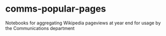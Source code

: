 # comms-popular-pages
Notebooks for aggregating Wikipedia pageviews at year end for usage by the Communications department
